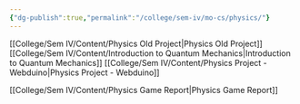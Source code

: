 ```yaml
---
{"dg-publish":true,"permalink":"/college/sem-iv/mo-cs/physics/"}
---
```


[[College/Sem IV/Content/Physics Old Project\|Physics Old Project]]
[[College/Sem IV/Content/Introduction to Quantum Mechanics\|Introduction to Quantum Mechanics]]
[[College/Sem IV/Content/Physics Project - Webduino\|Physics Project - Webduino]]

[[College/Sem IV/Content/Physics Game Report\|Physics Game Report]]
